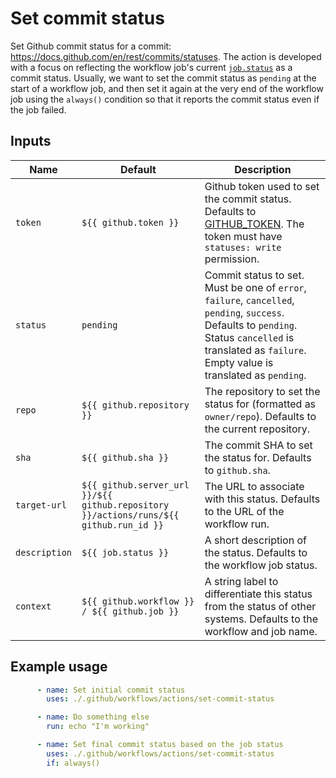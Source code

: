 # Set commit status

Set Github commit status for a commit: https://docs.github.com/en/rest/commits/statuses. The action is developed with a focus on reflecting the workflow job's current [`job.status`](https://docs.github.com/en/actions/learn-github-actions/contexts#job-context) as a commit status. Usually, we want to set the commit status as `pending` at the start of a workflow job, and then set it again at the very end of the workflow job using the `always()` condition so that it reports the commit status even if the job failed.

## Inputs

| Name          | Default             | Description |
| ------------- | ------------------- | ----------- |
| `token`       | `${{ github.token }}` | Github token used to set the commit status. Defaults to [GITHUB_TOKEN](https://docs.github.com/en/actions/security-guides/automatic-token-authentication). The token must have `statuses: write` permission. |
| `status`      | `pending` | Commit status to set. Must be one of `error`, `failure`, `cancelled`, `pending`, `success`. Defaults to `pending`. Status `cancelled` is translated as `failure`. Empty value is translated as `pending`. |
| `repo`        | `${{ github.repository }}` | The repository to set the status for (formatted as `owner/repo`). Defaults to the current repository. |
| `sha`         | `${{ github.sha }}` | The commit SHA to set the status for. Defaults to `github.sha`. |
| `target-url`  | `${{ github.server_url }}/${{ github.repository }}/actions/runs/${{ github.run_id }}` | The URL to associate with this status. Defaults to the URL of the workflow run. |
| `description` | `${{ job.status }}` | A short description of the status. Defaults to the workflow job status. |
| `context`     | `${{ github.workflow }} / ${{ github.job }}` | A string label to differentiate this status from the status of other systems. Defaults to the workflow and job name. |

## Example usage

```yaml
      - name: Set initial commit status
        uses: ./.github/workflows/actions/set-commit-status

      - name: Do something else
        run: echo "I'm working"

      - name: Set final commit status based on the job status
        uses: ./.github/workflows/actions/set-commit-status
        if: always()
```

